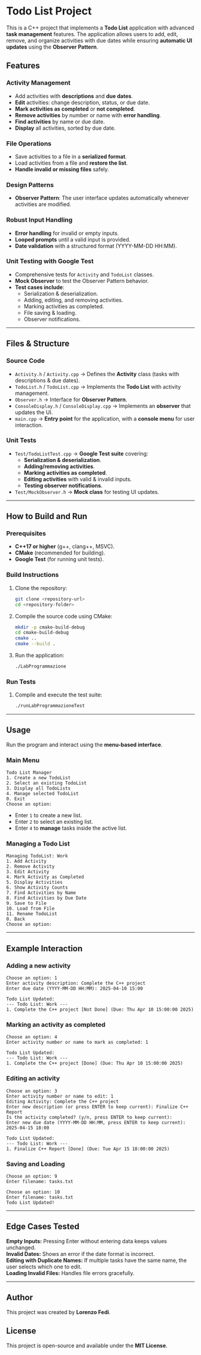 # Todo List Project

This is a C++ project that implements a **Todo List** application with advanced **task management** features. The application allows users to add, edit, remove, and organize activities with due dates while ensuring **automatic UI updates** using the **Observer Pattern**.

## Features

### **Activity Management**
- Add activities with **descriptions** and **due dates**.
- **Edit** activities: change description, status, or due date.
- **Mark activities as completed** or **not completed**.
- **Remove activities** by number or name with **error handling**.
- **Find activities** by name or due date.
- **Display** all activities, sorted by due date.

### **File Operations**
- Save activities to a file in a **serialized format**.
- Load activities from a file and **restore the list**.
- **Handle invalid or missing files** safely.

### **Design Patterns**
- **Observer Pattern**: The user interface updates automatically whenever activities are modified.

### **Robust Input Handling**
- **Error handling** for invalid or empty inputs.
- **Looped prompts** until a valid input is provided.
- **Date validation** with a structured format (YYYY-MM-DD HH:MM).

### **Unit Testing with Google Test**
- Comprehensive tests for `Activity` and `TodoList` classes.
- **Mock Observer** to test the Observer Pattern behavior.
- **Test cases include**:
  - Serialization & deserialization.
  - Adding, editing, and removing activities.
  - Marking activities as completed.
  - File saving & loading.
  - Observer notifications.

---

## Files & Structure

### **Source Code**
- `Activity.h` / `Activity.cpp` → Defines the **Activity** class (tasks with descriptions & due dates).
- `TodoList.h` / `TodoList.cpp` → Implements the **Todo List** with activity management.
- `Observer.h` → Interface for **Observer Pattern**.
- `ConsoleDisplay.h` / `ConsoleDisplay.cpp` → Implements an **observer** that updates the UI.
- `main.cpp` → **Entry point** for the application, with a **console menu** for user interaction.

### **Unit Tests**
- `Test/TodoListTest.cpp` → **Google Test suite** covering:
  - **Serialization & deserialization**.
  - **Adding/removing activities**.
  - **Marking activities as completed**.
  - **Editing activities** with valid & invalid inputs.
  - **Testing observer notifications**.
- `Test/MockObserver.h` → **Mock class** for testing UI updates.

---

## How to Build and Run

### **Prerequisites**
- **C++17 or higher** (g++, clang++, MSVC).
- **CMake** (recommended for building).
- **Google Test** (for running unit tests).

### **Build Instructions**
1. Clone the repository:
   ```bash
   git clone <repository-url>
   cd <repository-folder>
   ```

2. Compile the source code using CMake:
   ```bash
   mkdir -p cmake-build-debug
   cd cmake-build-debug
   cmake ..
   cmake --build .
   ```

3. Run the application:
   ```bash
   ./LabProgrammazione
   ```

### **Run Tests**
1. Compile and execute the test suite:
   ```bash
   ./runLabProgrammazioneTest
   ```

---

## Usage

Run the program and interact using the **menu-based interface**.

### **Main Menu**
```
Todo List Manager
1. Create a new TodoList
2. Select an existing TodoList
3. Display all TodoLists
4. Manage selected TodoList
0. Exit
Choose an option: 
```
- Enter `1` to create a new list.
- Enter `2` to select an existing list.
- Enter `4` to **manage** tasks inside the active list.

### **Managing a Todo List**
```
Managing TodoList: Work
1. Add Activity
2. Remove Activity
3. Edit Activity
4. Mark Activity as Completed
5. Display Activities
6. Show Activity Counts
7. Find Activities by Name
8. Find Activities by Due Date
9. Save to File
10. Load from File
11. Rename TodoList
0. Back
Choose an option:
```

---

## Example Interaction

### **Adding a new activity**
```
Choose an option: 1
Enter activity description: Complete the C++ project
Enter due date (YYYY-MM-DD HH:MM): 2025-04-10 15:00

Todo List Updated:
--- Todo List: Work ---
1. Complete the C++ project [Not Done] (Due: Thu Apr 10 15:00:00 2025)
```

### **Marking an activity as completed**
```
Choose an option: 4
Enter activity number or name to mark as completed: 1

Todo List Updated:
--- Todo List: Work ---
1. Complete the C++ project [Done] (Due: Thu Apr 10 15:00:00 2025)
```

### **Editing an activity**
```
Choose an option: 3
Enter activity number or name to edit: 1
Editing Activity: Complete the C++ project
Enter new description (or press ENTER to keep current): Finalize C++ Report
Is the activity completed? (y/n, press ENTER to keep current): 
Enter new due date (YYYY-MM-DD HH:MM, press ENTER to keep current): 2025-04-15 18:00

Todo List Updated:
--- Todo List: Work ---
1. Finalize C++ Report [Done] (Due: Tue Apr 15 18:00:00 2025)
```

### **Saving and Loading**
```
Choose an option: 9
Enter filename: tasks.txt
```
```
Choose an option: 10
Enter filename: tasks.txt
Todo List Updated!
```

---

## Edge Cases Tested
**Empty Inputs:** Pressing Enter without entering data keeps values unchanged.  
**Invalid Dates:** Shows an error if the date format is incorrect.  
**Editing with Duplicate Names:** If multiple tasks have the same name, the user selects which one to edit.  
**Loading Invalid Files:** Handles file errors gracefully.

---

## Author
This project was created by **Lorenzo Fedi**.

## License
This project is open-source and available under the **MIT License**.